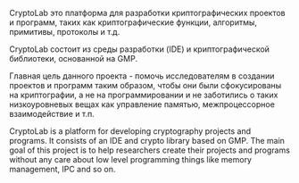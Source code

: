 CryptoLab это платформа для разработки криптографических проектов и программ, таких как криптографические функции, алгоритмы, примитивы, протоколы и т.д.

CryptoLab состоит из среды разработки (IDE) и криптографической библиотеки, основанной на GMP.

Главная цель данного проекта - помочь исследователям в создании проектов и программ таким образом, чтобы они были сфокусированы на криптографии, а не на программировании и не заботились о таких низкоуровневых вещах как управление памятью, межпроцессорное взаимодействие и т.п.

CryptoLab is a platform for developing cryptography projects and programs.
It consists of an IDE and crypto library based on GMP.
The main goal of this project is to help researchers create their projects and programs without any care about low level programming things like memory management, IPC and so on.
